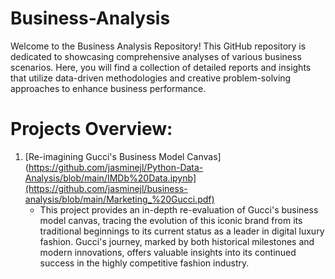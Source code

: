 # Business-Analysis
Welcome to the Business Analysis Repository! This GitHub repository is dedicated to showcasing comprehensive analyses of various business scenarios. Here, you will find a collection of detailed reports and insights that utilize data-driven methodologies and creative problem-solving approaches to enhance business performance.

# Projects Overview:
1. [Re-imagining Gucci's Business Model Canvas](https://github.com/jasminejl/Python-Data-Analysis/blob/main/IMDb%20Data.ipynb](https://github.com/jasminejl/business-analysis/blob/main/Marketing_%20Gucci.pdf)
   - This project provides an in-depth re-evaluation of Gucci's business model canvas, tracing the evolution of this iconic brand from its traditional beginnings to its current status as a leader in digital luxury fashion. Gucci's journey, marked by both historical milestones and modern innovations, offers valuable insights into its continued success in the highly competitive fashion industry.
